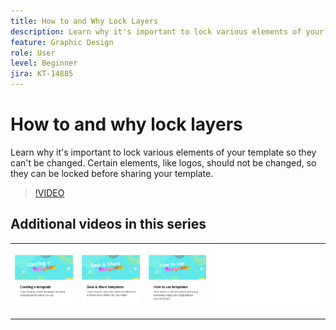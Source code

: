 ```yaml
---
title: How to and Why Lock Layers
description: Learn why it's important to lock various elements of your template so they can't be changed
feature: Graphic Design
role: User
level: Beginner
jira: KT-14885
---
```

# How to and why lock layers

Learn why it's important to lock various elements of your template so they can't be changed. Certain elements, like logos, should not be changed, so they can be locked before sharing your template.

>[!VIDEO](https://video.tv.adobe.com/v/3427095?quality=12&learn=on&hidetitle=true)

## Additional videos in this series

<table style="table-layout:fixed">
<tr>
   <td>
         <a href="create-templates.md">
            <img alt="Creating a template" src="assets/create-template.png" />
         </a>
   </td>
   <td>
         <a href="share-templates.md">
            <img alt="Save & share templates" src="assets/share-templates.png" />
         </a>
   </td>
   <td>
         <a href="use-templates.md">
            <img alt="How to use templates" src="assets/use-templates.png" />
         </a>
   </td>
   <td>
      <img alt="Spacer" src="../assets/Whitespacer.png" />
      <div>
      <br>
   </td>
</tr>
</table>
